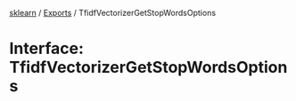 [sklearn](../readme.md) / [Exports](../modules.md) / TfidfVectorizerGetStopWordsOptions

# Interface: TfidfVectorizerGetStopWordsOptions
